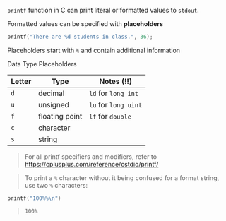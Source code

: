 `printf` function in C can print literal or formatted values to `stdout`.

Formatted values can be specified with **placeholders**

```c
printf("There are %d students in class.", 36);
```

Placeholders start with `%` and contain additional information

Data Type Placeholders

| Letter | Type           | Notes (!!)               |
| ------ | -------------- | -------------------- |
| `d`    | decimal        | `ld` for `long int`  |
| `u`    | unsigned       | `lu` for `long uint` |
| `f`    | floating point | `lf` for `double`    |
| `c`    | character      |                      |
| `s`    | string         |                      |

> For all printf specifiers and modifiers, refer to https://cplusplus.com/reference/cstdio/printf/


> To print a `%` character without it being confused for a format string, use two `%` characters:

```c
printf("100%%\n")
```

> `100%`


